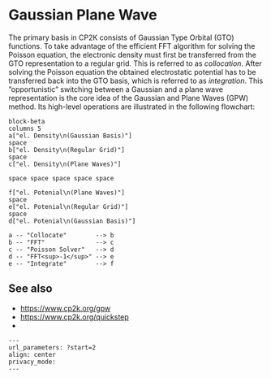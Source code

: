 # Gaussian Plane Wave

The primary basis in CP2K consists of Gaussian Type Orbital (GTO) functions. To take advantage of
the efficient FFT algorithm for solving the Poisson equation, the electronic density must first be
transferred from the GTO representation to a regular grid. This is referred to as _collocation_.
After solving the Poisson equation the obtained electrostatic potential has to be transferred back
into the GTO basis, which is referred to as _integration_. This ”opportunistic” switching between a
Gaussian and a plane wave representation is the core idea of the Gaussian and Plane Waves (GPW)
method. Its high-level operations are illustrated in the following flowchart:

```mermaid
block-beta
columns 5
a["el. Density\n(Gaussian Basis)"]
space
b["el. Density\n(Regular Grid)"]
space
c["el. Density\n(Plane Waves)"]

space space space space space

f["el. Potenial\n(Plane Waves)"]
space
e["el. Potenial\n(Regular Grid)"]
space
d["el. Potenial\n(Gaussian Basis)"]

a -- "Collocate"        --> b
b -- "FFT"              --> c
c -- "Poisson Solver"   --> d
d -- "FFT<sup>-1</sup>" --> e
e -- "Integrate"        --> f
```

## See also

- <https://www.cp2k.org/gpw>
- <https://www.cp2k.org/quickstep>
- [](#VandeVondele2005)

```{youtube} v2vnZbhNEpw
---
url_parameters: ?start=2
align: center
privacy_mode:
---
```
